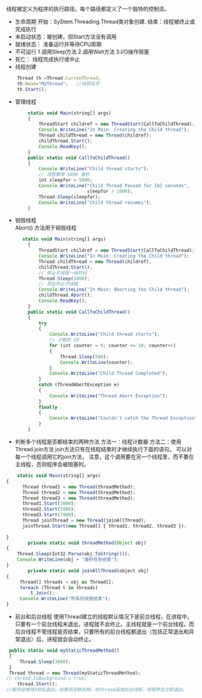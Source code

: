 线程被定义为程序的执行路径。每个路径都定义了一个独特的控制流。
* 生命周期
开始：SyStem.Threading.Thread类对象创建.
结束：线程被终止或完成执行
* 未启动状态：被创建，但Start方法没有调用
* 就绪状态： 准备运行并等待CPU周期
* 不可运行
                1.调用Sleep方法   2.调用Wait方法     3.I/O操作阻塞
*  死亡： 线程完成执行或中止
* 线程创建
``` javascript
	Thread th =Thread.CurrenThread;
	th.Nmae="MyThread";   //线程名字
	th.Start();
```
* 管理线程

``` javascript
		static void Main(string[] args)
        {
            ThreadStart childref = new ThreadStart(CallToChildThread);
            Console.WriteLine("In Main: Creating the Child thread");
            Thread childThread = new Thread(childref);
            childThread.Start();
            Console.ReadKey();
        }
        public static void CallToChildThread()
        {
            Console.WriteLine("Child thread starts");
            // 线程暂停 5000 毫秒
            int sleepfor = 5000;
            Console.WriteLine("Child Thread Paused for {0} seconds",
                              sleepfor / 1000);
            Thread.Sleep(sleepfor);
            Console.WriteLine("Child thread resumes");
        }
```

  
* 销毁线程   
    Abort() 方法用于销毁线程
  

``` javascript
      static void Main(string[] args)
        {
            ThreadStart childref = new ThreadStart(CallToChildThread);
            Console.WriteLine("In Main: Creating the Child thread");
            Thread childThread = new Thread(childref);
            childThread.Start();
            // 停止主线程一段时间
            Thread.Sleep(2000);
            // 现在中止子线程
            Console.WriteLine("In Main: Aborting the Child thread");
            childThread.Abort();
            Console.ReadKey();
        }
     	public static void CallToChildThread()
        {
            try
            {
                Console.WriteLine("Child thread starts");
                // 计数到 10
                for (int counter = 0; counter <= 10; counter++)
                {
                    Thread.Sleep(500);
                    Console.WriteLine(counter);
                }
                Console.WriteLine("Child Thread Completed");
            }
            catch (ThreadAbortException e)
            {
                Console.WriteLine("Thread Abort Exception");
            }
            finally
            {
                Console.WriteLine("Couldn't catch the Thread Exception");
            }
        }
```

* 判断多个线程是否都结束的两种方法
               方法一：线程计数器
               方法二：使用Thread.join方法
                   join方法只有在线程结束时才继续执行下面的语句。 可以对每一个线程调用它的join方法，
                 注意，这个调用要在另一个线程里，而不要在主线程，否则程序会被阻塞的。
             

``` javascript
    static void Main(string[] args)  
{    
      Thread thread1 = new Thread(threadMethod);  
      Thread thread2 = new Thread(threadMethod);  
      Thread thread3 = new Thread(threadMethod);  
      thread1.Start(3000);  
      thread2.Start(5000);  
      thread3.Start(7000);  
      Thread joinThread = new Thread(joinAllThread);  
      joinThread.Start(new Thread[] { thread1, thread2, thread3 });  
  
}  
		private static void threadMethod(Object obj)  
{  
    Thread.Sleep(Int32.Parse(obj.ToString()));  
    Console.WriteLine(obj + "毫秒任务结束");  
}  
		private static void joinAllThread(object obj)  
{  
     Thread[] threads = obj as Thread[];  
     foreach (Thread t in threads)  
         t.Join();  
     Console.WriteLine("所有的线程结束");  
}  
```

* 前台和后台线程
        使用Thread建立的线程默认情况下是前台线程，在进程中，只要有一个前台线程未退出，进程就不会终止。主线程就是一个前台线程。而后台线程不管线程是否结束，只要所有的前台线程都退出（包括正常退出和异常退出）后，进程就会自动终止。
``` javascript
 public static void myStaticThreadMethod()  
 {  
     Thread.Sleep(3000);  
 }  
 Thread thread = new Thread(myStaticThreadMethod);  
// thread.IsBackground = true;  
    thread.Start();               
//程序会等待3秒后退出，如果将注释去掉，将thread设成后台线程，则程序会立即退出。
```
